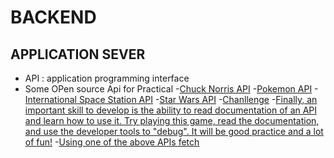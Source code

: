 # BACKEND

## APPLICATION SEVER

- API : application programming interface
- Some OPen source Api for Practical
    -[Chuck Norris API](https://api.chucknorris.io/)
    -[Pokemon API](https://pokeapi.co/)
    -[International Space Station API](http://open-notify.org/Open-Notify-API/ISS-Location-Now/)
    -[Star Wars API](https://swapi.dev/)
    -[Chanllenge](https://github.com/zero-to-mastery/Coding_Challenge-3)
    -[Finally, an important skill to develop is the ability to read documentation of an API and learn how to use it. Try playing this game, read the documentation, and use the developer tools to "debug". It will be good practice and a lot of fun!](https://play.elevatorsaga.com/)
    -[Using one of the above APIs fetch](https://developer.mozilla.org/en-US/docs/Web/API/Fetch_API)
